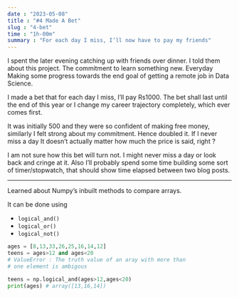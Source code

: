 ```yaml
---
date : "2023-05-08"
title : "#4 Made A Bet"
slug : "4-bet"
time : "1h-00m"
summary : "For each day I miss, I’ll now have to pay my friends"
---
```


I spent the later evening catching up with friends over dinner. I told them about this project. The commitment to learn something new. Everyday Making some progress towards the end goal of getting a remote job in Data Science. 

I made a bet that for each day I miss, I’ll pay Rs1000. The bet shall last until the end of this year or I change my career trajectory completely, which ever comes first. 

It was initially 500 and they were so confident of making free money, similarly I felt strong about my commitment. Hence doubled it. If I never miss a day It doesn’t actually matter how much the price is said, right ?

I am not sure how this bet will turn not. I might never miss a day or look back and cringe at it. Also I’ll probably spend some time building some sort of timer/stopwatch, that should show time elapsed between two blog posts.

---

Learned about Numpy’s inbuilt methods to compare arrays.

It can be done using 

- `logical_and()`
- `logical_or()`
- `logical_not()`

```python
ages = [8,13,33,26,25,16,14,12]
teens = ages>12 and ages<20 
# ValueError : The truth value of an aray with more than 
# one element is ambigous

teens = np.logical_and(ages>12,ages<20)
print(ages) # array([13,16,14])
```
